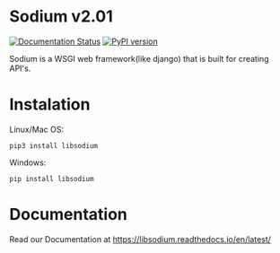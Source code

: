 # Sodium v2.01
[![Documentation Status](https://readthedocs.org/projects/libsodium/badge/?version=latest)](https://libsodium.readthedocs.io/en/latest/?badge=latest)
[![PyPI version](https://badge.fury.io/py/libsodium.svg)](https://badge.fury.io/py/libsodium)

Sodium is a WSGI web framework(like django) that is built for creating API's.
# Instalation
Linux/Mac OS:
```
pip3 install libsodium
```
Windows:
```
pip install libsodium
```
# Documentation
Read our Documentation at <a>https://libsodium.readthedocs.io/en/latest/</a>
